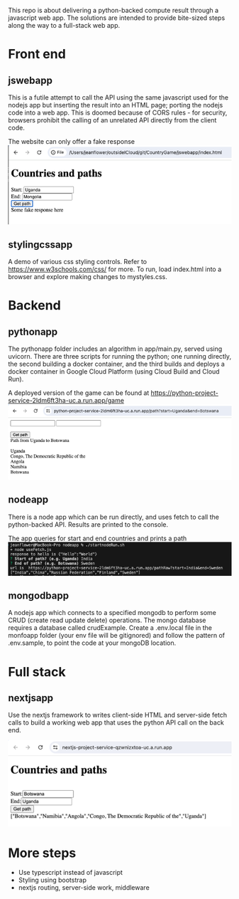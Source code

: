 This repo is about delivering a python-backed compute result through a javascript web app.  The solutions are intended to provide bite-sized steps along the way to a full-stack web app.

# Front end 

## jswebapp

This is a futile attempt to call the API using the same javascript used for the nodejs app but inserting the result into an HTML page; porting the nodejs code into a web app.  This is doomed because of CORS rules - for security, browsers prohibit the calling of an unrelated API directly from the client code.

The website can only offer a fake response
![jswebScreenshot](jswebScreenshot.png)

## stylingcssapp

A demo of various css styling controls.  Refer to https://www.w3schools.com/css/ for more.  To run, load index.html into a browser and explore making changes to mystyles.css.

# Backend

## pythonapp

The pythonapp folder includes an algorithm in app/main.py, served using uvicorn. There are three scripts for running the python; one running directly, the second building a docker container, and the third builds and deploys a docker container in Google Cloud Platform (using Cloud Build and Cloud Run).

A deployed version of the game can be found at https://python-project-service-2ldm6ft3ha-uc.a.run.app/game
![pythonScreenshot](pythonappScreenshot.png)

## nodeapp

There is a node app which can be run directly, and uses fetch to call the python-backed API.  Results are printed to the console.

The app queries for start and end countries and prints a path
![nodejsScreenshot](nodejsappScreenshot.png)

## mongodbapp

A nodejs app which connects to a specified mongodb to perform some CRUD (create read update delete) operations.  The mongo database requires a database called crudExample. Create a .env.local file in the monfoapp folder (your env file will be gitignored) and follow the pattern of .env.sample, to point the code at your mongoDB location.

# Full stack

## nextjsapp

Use the nextjs framework to writes client-side HTML and server-side fetch calls to build a working web app that uses the python API call on the back end.

![nextjsScreenshot](nextjsScreenshot.png)

# More steps

 - Use typescript instead of javascript
 - Styling using bootstrap
 - nextjs routing, server-side work, middleware

